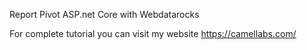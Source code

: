 Report Pivot ASP.net Core with Webdatarocks

For complete tutorial you can visit my website https://camellabs.com/
